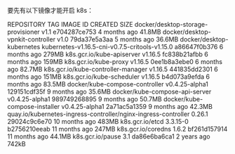 
要先有以下镜像才能开启 k8s：

REPOSITORY                                                       TAG                                              IMAGE ID            CREATED             SIZE
docker/desktop-storage-provisioner                               v1.1                                             e704287ce753        4 months ago        41.8MB
docker/desktop-vpnkit-controller                                 v1.0                                             79da37e5a3aa        5 months ago        36.6MB
docker/desktop-kubernetes                                        kubernetes-v1.16.5-cni-v0.7.5-critools-v1.15.0   a86647f0b376        6 months ago        279MB
k8s.gcr.io/kube-apiserver                                        v1.16.5                                          fc838b21afbb        6 months ago        159MB
k8s.gcr.io/kube-proxy                                            v1.16.5                                          0ee1b8a3ebe0        6 months ago        82.7MB
k8s.gcr.io/kube-controller-manager                               v1.16.5                                          441835dd2301        6 months ago        151MB
k8s.gcr.io/kube-scheduler                                        v1.16.5                                          b4d073a9efda        6 months ago        83.5MB
docker/kube-compose-controller                                   v0.4.25-alpha1                                   129151cdf35f        9 months ago        35.6MB
docker/kube-compose-api-server                                   v0.4.25-alpha1                                   989749268895        9 months ago        50.7MB
docker/kube-compose-installer                                    v0.4.25-alpha1                                   2a71ac5a1359        9 months ago        42.3MB
quay.io/kubernetes-ingress-controller/nginx-ingress-controller   0.26.1                                           29024c9c6e70        10 months ago       483MB
k8s.gcr.io/etcd                                                  3.3.15-0                                         b2756210eeab        11 months ago       247MB
k8s.gcr.io/coredns                                               1.6.2                                            bf261d157914        11 months ago       44.1MB
k8s.gcr.io/pause                                                 3.1                                              da86e6ba6ca1        2 years ago         742kB